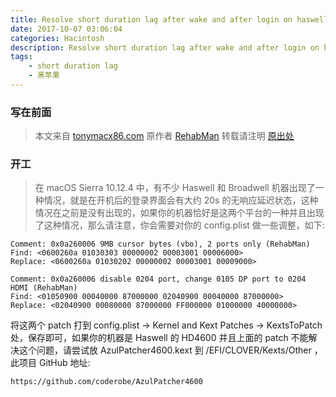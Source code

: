 ```yaml
---
title: Resolve short duration lag after wake and after login on haswell or broadwell
date: 2017-10-07 03:06:04
categories: Hacintosh
description: Resolve short duration lag after wake and after login on haswell or broadwell
tags: 
    - short duration lag
    - 黑苹果
---
```


### 写在前面

> 本文来自 [tonymacx86.com](https://www.tonymacx86.com/threads/readme-common-some-unsolved-problems-in-10-12-sierra.202316/page-94#post-1485104) 
> 原作者 [RehabMan](https://www.tonymacx86.com/members/rehabman.429483/)
> 转载请注明 [原出处](https://blog.iamzhl.top/2017/10/07/Resolve%20short%20duration%20lag%20after%20wake%20and%20after%20login%20on%20haswell%20or%20broadwell/)

### 开工

> 在 macOS Sierra 10.12.4 中，有不少 Haswell 和 Broadwell 机器出现了一种情况，就是在开机后的登录界面会有大约 20s 的无响应延迟状态，这种情况在之前是没有出现的，如果你的机器恰好是这两个平台的一种并且出现了这种情况，那么请注意，你会需要对你的 config.plist 做一些调整，如下: 

```
Comment: 0x0a260006 9MB cursor bytes (vbo), 2 ports only (RehabMan)
Find: <0600260a 01030303 00000002 00003001 00006000>
Replace: <0600260a 01030202 00000002 00003001 00009000>
```

```
Comment: 0x0a260006 disable 0204 port, change 0105 DP port to 0204 HDMI (RehabMan)
Find: <01050900 00040000 87000000 02040900 00040000 87000000>
Replace: <02040900 00080000 87000000 FF000000 01000000 40000000>
```

将这两个 patch 打到 config.plist -> Kernel and Kext Patches -> KextsToPatch 处，保存即可，如果你的机器是 Haswell 的 HD4600 并且上面的 patch 不能解决这个问题，请尝试放 AzulPatcher4600.kext 到 /EFI/CLOVER/Kexts/Other ，此项目 GitHub 地址: 

```
https://github.com/coderobe/AzulPatcher4600
```

